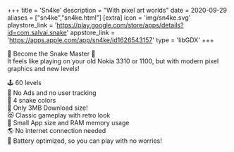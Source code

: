 +++
title = 'Sn4ke'
description = "With pixel art worlds"
date = 2020-09-29
aliases = ["sn4ke","sn4ke.html"]
[extra]
icon = 'img/sn4ke.svg'
playstore_link = 'https://play.google.com/store/apps/details?id=com.salvai.snake'
appstore_link = 'https://apps.apple.com/app/sn4ke/id1626543157'
type = 'libGDX'
+++

👑 Become the Snake Master 👑  
It feels like playing on your old Nokia 3310 or 1100, but with modern pixel graphics and new levels!

🕹️ 60 levels  
🛑 No Ads and no user tracking  
🌈 4 snake colors  
💾 Only 3MB Download size!  
😻 Classic gameplay with retro look  
💾 Small App size and RAM memory usage  
🌎 No internet connection needed  
🔋 Battery optimized, so you can play with no worries!  
